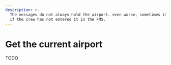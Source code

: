 ```yaml
---
description: >-
  The messages do not always hold the airport. even worse, sometimes it is wrong
  if the crew has not entered it in the FMS.
---
```


# Get the current airport

TODO



